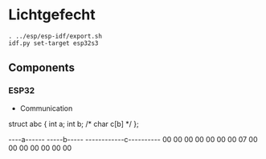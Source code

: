 # Lichtgefecht

```
. ../esp/esp-idf/export.sh
idf.py set-target esp32s3
```


## Components
### ESP32
- Communication


struct abc {
    int a;
    int b;
    /* char c[b] */
};

----a------    -----b-----    ------------c----------
00 00 00 00    00 00 00 07    00 00 00 00    00 00 00